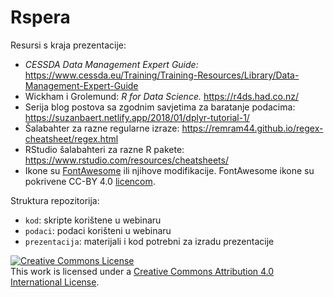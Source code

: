 # Rspera

Resursi s kraja prezentacije:
- *CESSDA Data Management Expert Guide:*
https://www.cessda.eu/Training/Training-Resources/Library/Data-Management-Expert-Guide
- Wickham i Grolemund: *R for Data Science.* https://r4ds.had.co.nz/
- Serija blog postova sa zgodnim savjetima za baratanje podacima:
https://suzanbaert.netlify.app/2018/01/dplyr-tutorial-1/
- Šalabahter za razne regularne izraze: https://remram44.github.io/regex-cheatsheet/regex.html
- RStudio šalabahteri za razne R pakete: https://www.rstudio.com/resources/cheatsheets/
- Ikone su [FontAwesome](https://fontawesome.com/) ili njihove modifikacije.
FontAwesome ikone su pokrivene CC-BY 4.0 [licencom](https://fontawesome.com/license).

Struktura repozitorija:
- `kod`: skripte korištene u webinaru
- `podaci`: podaci korišteni u webinaru
- `prezentacija`: materijali i kod potrebni za izradu prezentacije

<a rel="license" href="http://creativecommons.org/licenses/by/4.0/"><img alt="Creative Commons License" style="border-width:0" src="https://i.creativecommons.org/l/by/4.0/88x31.png" /></a><br />This work is licensed under a <a rel="license" href="http://creativecommons.org/licenses/by/4.0/">Creative Commons Attribution 4.0 International License</a>.
